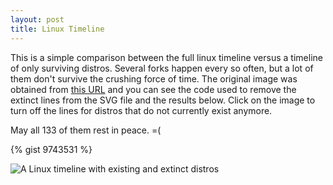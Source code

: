 ```yaml
---
layout: post
title: Linux Timeline
---
```


This is a simple comparison between the full linux timeline versus a
timeline of only surviving distros.  Several forks happen every so
often, but a lot of them don't survive the crushing force of time.  The
original image was obtained from [this URL][original] and you can see
the code used to remove the extinct lines from the SVG file and the
results below.  Click on the image to turn off the lines for distros
that do not currently exist anymore.

May all 133 of them rest in peace. =(


{% gist 9743531 %}


<img title="A Linux timeline with existing and extinct distros"
     alt="A Linux timeline with existing and extinct distros"
     src="/images/posts/full_timeline.svg"
     class="img-responsive"
     id="timeline" />

<script type="text/javascript">
var switchTimelines = function() {
  var isFull = $('#timeline').attr('src').indexOf('full');
  var next = isFull >= 0 ? 'existing' : 'full';
  $('#timeline').attr('src', '/images/posts/' + next + '_timeline.svg');
};

var timeline = document.querySelector("#timeline");
timeline.addEventListener("click", switchTimelines);
timeline.addEventListener(this.eventTouchend, switchTimelines);
</script>

[original]: http://futurist.se/gldt/wp-content/uploads/12.10/gldt1210.svg
